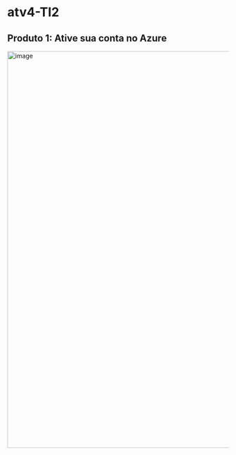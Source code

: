 # atv4-TI2

## Produto 1: Ative sua conta no Azure
<img width="1920" height="904" alt="image" src="https://github.com/user-attachments/assets/225cffbf-9ed1-4939-a2d2-c00749730fd4" />
